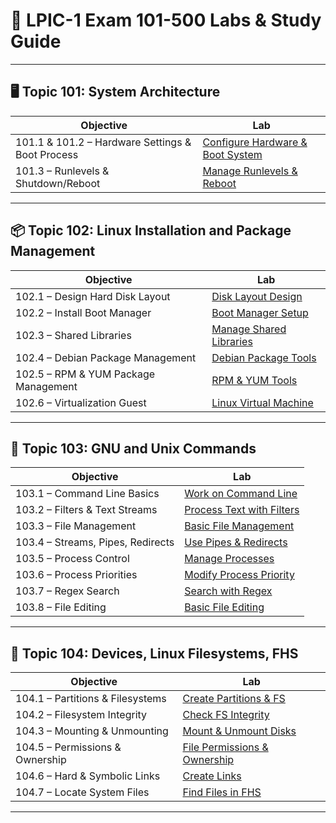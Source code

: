# 🔧 LPIC-1 Exam 101-500 Labs & Study Guide

---

## 🖥️ Topic 101: System Architecture

| Objective | Lab |
|-----------|-----|
| 101.1 & 101.2 – Hardware Settings & Boot Process | [Configure Hardware & Boot System](https://github.com/Jose01000111/101.1-Determine-and-configure-hardware-settings.git) |
| 101.3 – Runlevels & Shutdown/Reboot | [Manage Runlevels & Reboot](https://github.com/Jose01000111/101.3-Change-run-levels-boot-targets-and-shutdown-or-reboot-system.git) |

---

## 📦 Topic 102: Linux Installation and Package Management

| Objective | Lab |
|-----------|-----|
| 102.1 – Design Hard Disk Layout | [Disk Layout Design](https://github.com/Jose01000111/102.1-Disk_Layout_design.git) |
| 102.2 – Install Boot Manager | [Boot Manager Setup](https://github.com/Jose01000111/LPIC1-102.2-Install-a-Boot-Manager.git) |
| 102.3 – Shared Libraries | [Manage Shared Libraries](https://github.com/Jose01000111/102.3-Managed-Shared-Libraries.git) |
| 102.4 – Debian Package Management | [Debian Package Tools](https://github.com/Jose01000111/102.4-Use-Debian-Package-Management.git) |
| 102.5 – RPM & YUM Package Management | [RPM & YUM Tools](https://github.com/Jose01000111/102.5-Use-RPM-and-YUM-package-management.git) |
| 102.6 – Virtualization Guest | [Linux Virtual Machine](https://github.com/Jose01000111/Linux-as-a-Virtualization-Guest.git) |

---

## 🐧 Topic 103: GNU and Unix Commands

| Objective | Lab |
|-----------|-----|
| 103.1 – Command Line Basics | [Work on Command Line](https://github.com/Jose01000111/103.1-Work-on-the-command-line.git) |
| 103.2 – Filters & Text Streams | [Process Text with Filters](https://github.com/Jose01000111/103.2-Process-Text-Streams-Using-Filters.git) |
| 103.3 – File Management | [Basic File Management](https://github.com/Jose01000111/103.3-Perform-Basic-File-Management.git) |
| 103.4 – Streams, Pipes, Redirects | [Use Pipes & Redirects](https://github.com/Jose01000111/103.4-Use-Streams-Pipes-and-Redirects.git) |
| 103.5 – Process Control | [Manage Processes](https://github.com/Jose01000111/103.5-Create-Monitor-and-Kill-Processes.git) |
| 103.6 – Process Priorities | [Modify Process Priority](https://github.com/Jose01000111/103.6-Modify-process-execution-priorities.git) |
| 103.7 – Regex Search | [Search with Regex](https://github.com/Jose01000111/103.7-Search-Text-Files-Using-Regular-Expressions.git) |
| 103.8 – File Editing | [Basic File Editing]() |

---

## 📂 Topic 104: Devices, Linux Filesystems, FHS

| Objective | Lab |
|-----------|-----|
| 104.1 – Partitions & Filesystems | [Create Partitions & FS](https://github.com/Jose01000111/104.1-Create-Partitions-Filesystems.git) |
| 104.2 – Filesystem Integrity | [Check FS Integrity](https://github.com/Jose01000111/104.2-Maintain-the-Integrity-of-Filesystems.git) |
| 104.3 – Mounting & Unmounting | [Mount & Unmount Disks](https://github.com/Jose01000111/104.3-Control-Mounting-and-Unmounting-of-Filesystems.git) |
| 104.5 – Permissions & Ownership | [File Permissions & Ownership]() |
| 104.6 – Hard & Symbolic Links | [Create Links]() |
| 104.7 – Locate System Files | [Find Files in FHS]() |

---

